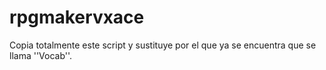 rpgmakervxace
=============

Copia totalmente este script y sustituye por el que ya se encuentra que se llama ''Vocab''.
